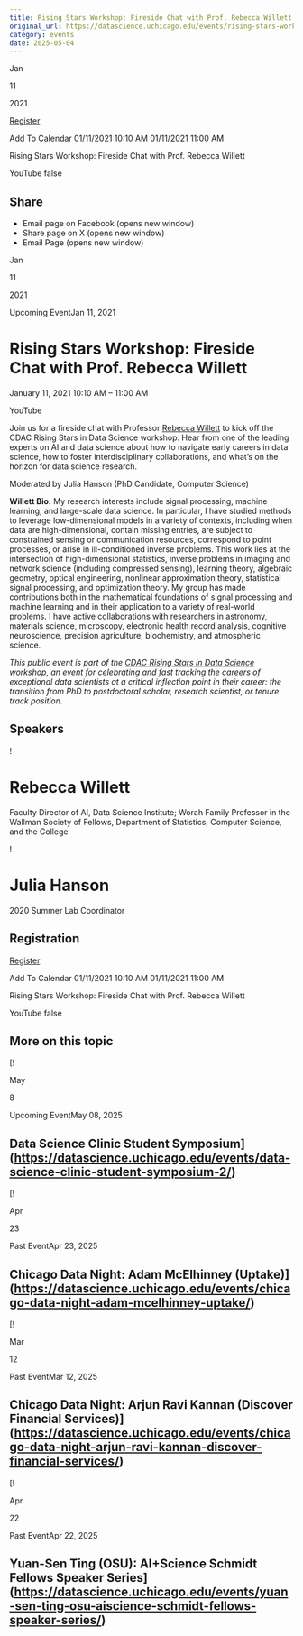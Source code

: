 ```yaml
---
title: Rising Stars Workshop: Fireside Chat with Prof. Rebecca Willett – DSI
original_url: https://datascience.uchicago.edu/events/rising-stars-workshop-fireside-chat-with-prof-rebecca-willett
category: events
date: 2025-05-04
---
```


Jan

11

2021

[Register](https://www.eventbrite.com/e/cdac-rising-stars-in-data-science-fireside-chat-with-prof-rebecca-willett-tickets-133749844385)

Add To Calendar 01/11/2021 10:10 AM
01/11/2021 11:00 AM

Rising Stars Workshop: Fireside Chat with Prof. Rebecca Willett

YouTube
false

## Share

* Email page on Facebook (opens new window)
* Share page on X (opens new window)
* Email Page (opens new window)

<!-- Table-like structure detected -->

Jan

11

2021

Upcoming EventJan 11, 2021

# Rising Stars Workshop: Fireside Chat with Prof. Rebecca Willett

January 11, 2021 10:10 AM – 11:00 AM

YouTube

Join us for a fireside chat with Professor [Rebecca Willett](https://voices.uchicago.edu/willett/) to kick off the CDAC Rising Stars in Data Science workshop. Hear from one of the leading experts on AI and data science about how to navigate early careers in data science, how to foster interdisciplinary collaborations, and what’s on the horizon for data science research.

Moderated by Julia Hanson (PhD Candidate, Computer Science)

**Willett Bio:** My research interests include signal processing, machine learning, and large-scale data science. In particular, I have studied methods to leverage low-dimensional models in a variety of contexts, including when data are high-dimensional, contain missing entries, are subject to constrained sensing or communication resources, correspond to point processes, or arise in ill-conditioned inverse problems. This work lies at the intersection of high-dimensional statistics, inverse problems in imaging and network science (including compressed sensing), learning theory, algebraic geometry, optical engineering, nonlinear approximation theory, statistical signal processing, and optimization theory. My group has made contributions both in the mathematical foundations of signal processing and machine learning and in their application to a variety of real-world problems. I have active collaborations with researchers in astronomy, materials science, microscopy, electronic health record analysis, cognitive neuroscience, precision agriculture, biochemistry, and atmospheric science.

*This public event is part of the [CDAC Rising Stars in Data Science workshop](/rising-stars/), an event for celebrating and fast tracking the careers of exceptional data scientists at a critical inflection point in their career: the transition from PhD to postdoctoral scholar, research scientist, or tenure track position.*

## Speakers

<!-- Table-like structure detected -->

! 

# Rebecca Willett

Faculty Director of AI, Data Science Institute; Worah Family Professor in the Wallman Society of Fellows, Department of Statistics, Computer Science, and the College

! 

# Julia Hanson

2020 Summer Lab Coordinator

## Registration

[Register](https://www.eventbrite.com/e/cdac-rising-stars-in-data-science-fireside-chat-with-prof-rebecca-willett-tickets-133749844385)

Add To Calendar 01/11/2021 10:10 AM
01/11/2021 11:00 AM

Rising Stars Workshop: Fireside Chat with Prof. Rebecca Willett

YouTube
false

## More on this topic

[!

May

8

Upcoming EventMay 08, 2025

## Data Science Clinic Student Symposium](https://datascience.uchicago.edu/events/data-science-clinic-student-symposium-2/)
[!

Apr

23

Past EventApr 23, 2025

## Chicago Data Night: Adam McElhinney (Uptake)](https://datascience.uchicago.edu/events/chicago-data-night-adam-mcelhinney-uptake/)
[!

Mar

12

Past EventMar 12, 2025

## Chicago Data Night: Arjun Ravi Kannan (Discover Financial Services)](https://datascience.uchicago.edu/events/chicago-data-night-arjun-ravi-kannan-discover-financial-services/)
[!

Apr

22

Past EventApr 22, 2025

## Yuan-Sen Ting (OSU): AI+Science Schmidt Fellows Speaker Series](https://datascience.uchicago.edu/events/yuan-sen-ting-osu-aiscience-schmidt-fellows-speaker-series/)